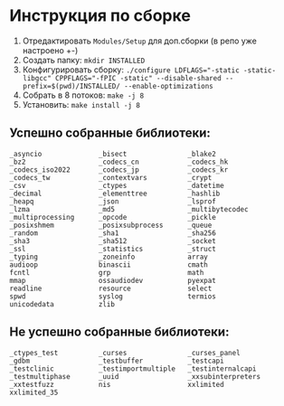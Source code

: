 # Инструкция по сборке
1. Отредактировать `Modules/Setup` для доп.сборки (в репо уже настроено +-)
2. Создать папку: `mkdir INSTALLED`
3. Конфигурировать сборку: `./configure LDFLAGS="-static -static-libgcc" CPPFLAGS="-fPIC -static" --disable-shared --prefix=$(pwd)/INSTALLED/ --enable-optimizations`
4. Собрать в 8 потоков: `make -j 8`
5. Установить: `make install -j 8`

## Успешно собранные библиотеки:
```
_asyncio              _bisect               _blake2            
_bz2                  _codecs_cn            _codecs_hk         
_codecs_iso2022       _codecs_jp            _codecs_kr         
_codecs_tw            _contextvars          _crypt             
_csv                  _ctypes               _datetime          
_decimal              _elementtree          _hashlib           
_heapq                _json                 _lsprof            
_lzma                 _md5                  _multibytecodec    
_multiprocessing      _opcode               _pickle            
_posixshmem           _posixsubprocess      _queue             
_random               _sha1                 _sha256            
_sha3                 _sha512               _socket            
_ssl                  _statistics           _struct            
_typing               _zoneinfo             array              
audioop               binascii              cmath              
fcntl                 grp                   math               
mmap                  ossaudiodev           pyexpat            
readline              resource              select             
spwd                  syslog                termios            
unicodedata           zlib     
```

## Не успешно собранные библиотеки:
```
_ctypes_test          _curses               _curses_panel      
_gdbm                 _testbuffer           _testcapi          
_testclinic           _testimportmultiple   _testinternalcapi  
_testmultiphase       _uuid                 _xxsubinterpreters 
_xxtestfuzz           nis                   xxlimited          
xxlimited_35                     
```
